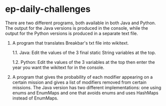 # ep-daily-challenges
There are two different programs, both available in both Java and Python. The output for the Java versions is produced in the console, while the output for the Python versions is produced in a separate text file.
1) A program that translates Breakbar's txt file into wikitext.

    1.1. Java: Edit the values of the 3 final static String variables at the top.

    1.2. Python: Edit the values of the 3 variables at the top then enter the year you want the wikitext for in the console.

2) A program that gives the probability of each modifier appearing on a certain mission and gives a list of modifiers removed from certain missions. The Java version has two different implementations: one using enums and EnumMaps and one that avoids enums and uses HashMaps instead of EnumMaps.
